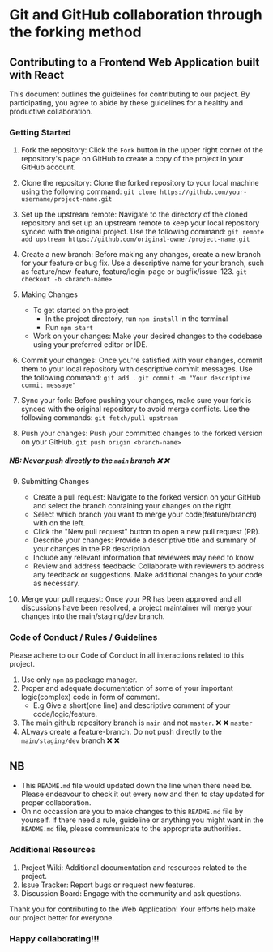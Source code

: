 # Git and GitHub collaboration through the forking method

## Contributing to a Frontend Web Application built with React
This document outlines the guidelines for contributing to our project. By participating, you agree to abide by these guidelines for a healthy and productive collaboration.

### Getting Started
1. Fork the repository: Click the `Fork` button in the upper right corner of the repository's page on GitHub to create a copy of the project in your GitHub account.

2. Clone the repository: Clone the forked repository to your local machine using the following command:
`git clone https://github.com/your-username/project-name.git`

3. Set up the upstream remote: Navigate to the directory of the cloned repository and set up an upstream remote to keep your local repository synced with the original project. Use the following command:
`git remote add upstream https://github.com/original-owner/project-name.git`

4. Create a new branch: Before making any changes, create a new branch for your feature or bug fix. Use a descriptive name for your branch, such as feature/new-feature, feature/login-page or bugfix/issue-123.
`git checkout -b <branch-name>`

5. Making Changes
    - To get started on the project
        - In the project directory, run `npm install` in the terminal
        - Run `npm start`
    - Work on your changes: Make your desired changes to the codebase using your preferred editor or IDE.

6. Commit your changes: Once you're satisfied with your changes, commit them to your local repository with descriptive commit messages. Use the following command:
`git add .`
`git commit -m "Your descriptive commit message"`

7. Sync your fork: Before pushing your changes, make sure your fork is synced with the original repository to avoid merge conflicts. Use the following commands:
`git fetch/pull upstream`

8. Push your changes: Push your committed changes to the forked version on your GitHub.
`git push origin <branch-name>`
##### NB: Never push directly to the `main` branch :x: :x:

9. Submitting Changes
    - Create a pull request: Navigate to the forked version on your GitHub and select the branch containing your changes on the right.
    - Select which branch you want to merge your code(feature/branch) with on the left.
    - Click the "New pull request" button to open a new pull request (PR).
    - Describe your changes: Provide a descriptive title and summary of your changes in the PR description.
    - Include any relevant information that reviewers may need to know.
    - Review and address feedback: Collaborate with reviewers to address any feedback or suggestions. Make additional changes to your code as necessary.

10. Merge your pull request: Once your PR has been approved and all discussions have been resolved, a project maintainer will merge your changes into the main/staging/dev branch.

### Code of Conduct / Rules / Guidelines
Please adhere to our Code of Conduct in all interactions related to this project.
1. Use only `npm` as package manager.
2. Proper and adequate documentation of some of your important logic(complex) code in form of comment.
   - E.g Give a short(one line) and descriptive comment of your code/logic/feature.
3. The main github repository branch is `main` and not `master`. :x: :x: `master`
4. ALways create a feature-branch. Do not push directly to the `main/staging/dev` branch :x: :x:

## NB
-  This `README.md` file would updated down the line when there need be. Please endeavour to check it out every now and then to stay updated for proper collaboration.
-  On no occassion are you to make changes to this `README.md` file by yourself. If there need a rule, guideline or anything you might want in the `README.md` file, please communicate to the appropriate authorities.


### Additional Resources
1. Project Wiki: Additional documentation and resources related to the project.
2. Issue Tracker: Report bugs or request new features.
3. Discussion Board: Engage with the community and ask questions.

Thank you for contributing to the Web Application! Your efforts help make our project better for everyone.

### Happy collaborating!!!

